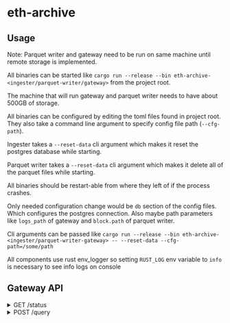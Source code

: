 # eth-archive

## Usage

Note: Parquet writer and gateway need to be run on same machine until remote storage is implemented.

All binaries can be started like `cargo run --release --bin eth-archive-<ingester/parquet-writer/gateway>` from the project root.

The machine that will run gateway and parquet writer needs to have about 500GB of storage.

All binaries can be configured by editing the toml files found in project root. They also take a command line argument to specify config file path (`--cfg-path`).

Ingester takes a `--reset-data` cli argument which makes it reset the postgres database while starting.

Parquet writer takes a `--reset-data` cli argument which makes it delete all of the parquet files while starting.

All binaries should be restart-able from where they left of if the process crashes.

Only needed configuration change would be `db` section of the config files. Which configures the postgres connection. Also maybe path parameters like `logs_path` of gateway and `block.path` of parquet writer.

Cli arguments can be passed like `cargo run --release --bin eth-archive-<ingester/parquet-writer-gateway> -- --reset-data --cfg-path=/some/path`

All components use rust env_logger so setting `RUST_LOG` env variable to `info` is necessary to see info logs on console


## Gateway API

<details>
<summary>GET /status</summary>
response:

```javascript
{
  "parquetBlockNumber": number, // max block number in the parquet storage
  "dbMaxBlockNumber": number, // max block number in hot storage
  "dbMinBlockNumber": number, // min block number in hot storage
}
```

</details>

<details>
<summary>POST /query</summary>
request:

```javascript
{
  "fromBlock": number, // starting block number to include in range
  "toBlock": number, // ending block number of the range. returned block range is [fromBlock, toBlock). So toBlock is not included.
  "addresses": [{
    "address": string, // address of the contract
    // if topics[0] is ["a", "b", "c"] the logs will be filtered so only logs that have "a", "b" or "c" as their first topic will be returned.
    // if topics[0] is an empty array, any topic will pass the filter
    "topics": [[string]] 
  }],
  "fieldSelection": FieldSelection
}
```

[FieldSelection](https://github.com/subsquid/eth-archive/blob/21376a8a92c993c10376bc992f1d0627ec3e9f09/gateway/src/field_selection.rs#L30)

response:

```javascript
{
  "data": [ResponseRow],
  "metrics": {
    "buildQuery": number, // milliseconds it took to build the query
    "runQuery": number, // milliseconds it took to run the query
    "serializeResult": number, // milliseconds it took to serialize the results to common types (doesn't include json serialization time) 
    "total": number, // total number of milliseconds (doesn't include json serialization time)
  },
  "status": {
    "parquetBlockNumber": number, // max block number in the parquet storage
    "dbMaxBlockNumber": number, // max block number in hot storage
    "dbMinBlockNumber": number, // min block number in hot storage
  }
}

```

[ResponseRow](https://github.com/subsquid/eth-archive/blob/21376a8a92c993c10376bc992f1d0627ec3e9f09/core/src/types.rs#L185)

</details>
